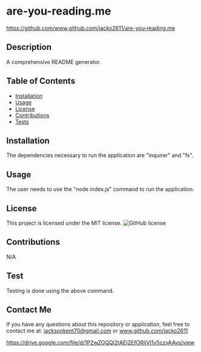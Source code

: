 # are-you-reading.me
https://github.com/www.github.com/jacko2611/are-you-reading.me
## Description
A comprehensive README generator.
## Table of Contents
* [Installation](#installation)
* [Usage](#usage)
* [License](#license)
* [Contributions](#contribution)
* [Tests](#testing)
## Installation
The dependencies necessary to run the application are "inquirer" and "fs".
## Usage
The user needs to use the "node index.js" command to run the application.
## License
This project is licensed under the MIT license.
![GitHub license](https://img.shields.io/badge/license-MIT-blue.svg)
## Contributions
N/A
## Test
Testing is done using the above command.
## Contact Me
If you have any questions about this repository or application, feel free to contact me at:
jacksonkent70@gmail.com or www.github.com/jacko2611

https://drive.google.com/file/d/1P2wZOQQl2tAEj2EfORIjVI1v5czvAAvs/view
  
